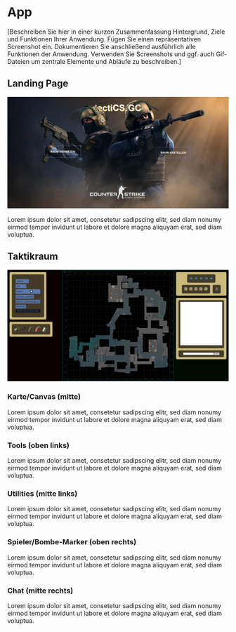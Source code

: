 # App

[Beschreiben Sie hier in einer kurzen Zusammenfassung Hintergrund, Ziele und Funktionen Ihrer Anwendung. Fügen Sie einen repräsentativen Screenshot ein. Dokumentieren Sie anschließend ausführlich alle Funktionen der Anwendung. Verwenden Sie Screenshots und ggf. auch Gif-Dateien um zentrale Elemente und Abläufe zu beschreiben.]

## Landing Page

![](assets\screenshot_landingpage.jpg)

Lorem ipsum dolor sit amet, consetetur sadipscing elitr, sed diam nonumy eirmod tempor invidunt ut labore et dolore magna aliquyam erat, sed diam voluptua.

## Taktikraum

![](assets\screenshot_taktikraum.jpg)

### Karte/Canvas (mitte)

Lorem ipsum dolor sit amet, consetetur sadipscing elitr, sed diam nonumy eirmod tempor invidunt ut labore et dolore magna aliquyam erat, sed diam voluptua.

### Tools (oben links)

Lorem ipsum dolor sit amet, consetetur sadipscing elitr, sed diam nonumy eirmod tempor invidunt ut labore et dolore magna aliquyam erat, sed diam voluptua.

### Utilities (mitte links)

Lorem ipsum dolor sit amet, consetetur sadipscing elitr, sed diam nonumy eirmod tempor invidunt ut labore et dolore magna aliquyam erat, sed diam voluptua.

### Spieler/Bombe-Marker (oben rechts)

Lorem ipsum dolor sit amet, consetetur sadipscing elitr, sed diam nonumy eirmod tempor invidunt ut labore et dolore magna aliquyam erat, sed diam voluptua.

### Chat (mitte rechts)

Lorem ipsum dolor sit amet, consetetur sadipscing elitr, sed diam nonumy eirmod tempor invidunt ut labore et dolore magna aliquyam erat, sed diam voluptua.